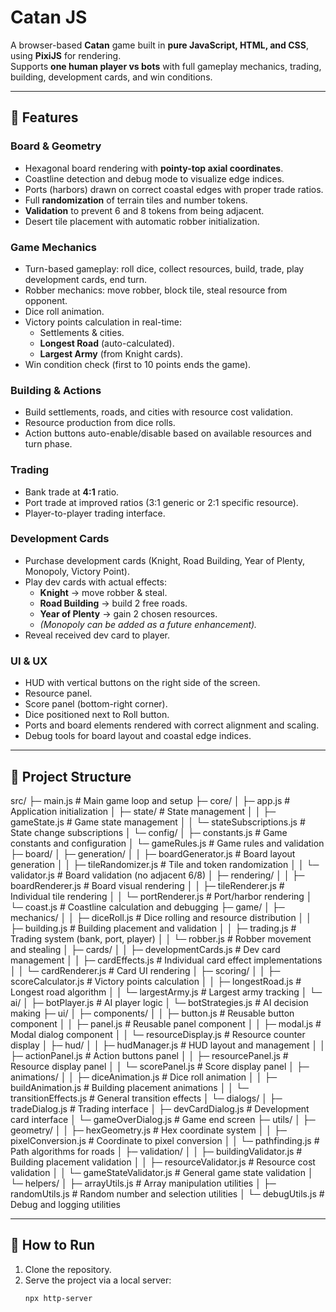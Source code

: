 # Catan JS

A browser-based **Catan** game built in **pure JavaScript, HTML, and CSS**, using **PixiJS** for rendering.  
Supports **one human player vs bots** with full gameplay mechanics, trading, building, development cards, and win conditions.

---

## 🎯 Features

### **Board & Geometry**
- Hexagonal board rendering with **pointy-top axial coordinates**.
- Coastline detection and debug mode to visualize edge indices.
- Ports (harbors) drawn on correct coastal edges with proper trade ratios.
- Full **randomization** of terrain tiles and number tokens.
- **Validation** to prevent 6 and 8 tokens from being adjacent.
- Desert tile placement with automatic robber initialization.

### **Game Mechanics**
- Turn-based gameplay: roll dice, collect resources, build, trade, play development cards, end turn.
- Robber mechanics: move robber, block tile, steal resource from opponent.
- Dice roll animation.
- Victory points calculation in real-time:
  - Settlements & cities.
  - **Longest Road** (auto-calculated).
  - **Largest Army** (from Knight cards).
- Win condition check (first to 10 points ends the game).

### **Building & Actions**
- Build settlements, roads, and cities with resource cost validation.
- Resource production from dice rolls.
- Action buttons auto-enable/disable based on available resources and turn phase.

### **Trading**
- Bank trade at **4:1** ratio.
- Port trade at improved ratios (3:1 generic or 2:1 specific resource).
- Player-to-player trading interface.

### **Development Cards**
- Purchase development cards (Knight, Road Building, Year of Plenty, Monopoly, Victory Point).
- Play dev cards with actual effects:
  - **Knight** → move robber & steal.
  - **Road Building** → build 2 free roads.
  - **Year of Plenty** → gain 2 chosen resources.
  - *(Monopoly can be added as a future enhancement).*
- Reveal received dev card to player.

### **UI & UX**
- HUD with vertical buttons on the right side of the screen.
- Resource panel.
- Score panel (bottom-right corner).
- Dice positioned next to Roll button.
- Ports and board elements rendered with correct alignment and scaling.
- Debug tools for board layout and coastal edge indices.

---

## 📂 Project Structure

src/
├─ main.js # Main game loop and setup
├─ core/
│ ├─ app.js # Application initialization
│ ├─ state/ # State management
│ │ ├─ gameState.js # Game state management
│ │ └─ stateSubscriptions.js # State change subscriptions
│ └─ config/
│   ├─ constants.js # Game constants and configuration
│   └─ gameRules.js # Game rules and validation
├─ board/
│ ├─ generation/
│ │ ├─ boardGenerator.js # Board layout generation
│ │ ├─ tileRandomizer.js # Tile and token randomization
│ │ └─ validator.js # Board validation (no adjacent 6/8)
│ ├─ rendering/
│ │ ├─ boardRenderer.js # Board visual rendering
│ │ ├─ tileRenderer.js # Individual tile rendering
│ │ └─ portRenderer.js # Port/harbor rendering
│ └─ coast.js # Coastline calculation and debugging
├─ game/
│ ├─ mechanics/
│ │ ├─ diceRoll.js # Dice rolling and resource distribution
│ │ ├─ building.js # Building placement and validation
│ │ ├─ trading.js # Trading system (bank, port, player)
│ │ └─ robber.js # Robber movement and stealing
│ ├─ cards/
│ │ ├─ developmentCards.js # Dev card management
│ │ ├─ cardEffects.js # Individual card effect implementations
│ │ └─ cardRenderer.js # Card UI rendering
│ ├─ scoring/
│ │ ├─ scoreCalculator.js # Victory points calculation
│ │ ├─ longestRoad.js # Longest road algorithm
│ │ └─ largestArmy.js # Largest army tracking
│ └─ ai/
│   ├─ botPlayer.js # AI player logic
│   └─ botStrategies.js # AI decision making
├─ ui/
│ ├─ components/
│ │ ├─ button.js # Reusable button component
│ │ ├─ panel.js # Reusable panel component
│ │ ├─ modal.js # Modal dialog component
│ │ └─ resourceDisplay.js # Resource counter display
│ ├─ hud/
│ │ ├─ hudManager.js # HUD layout and management
│ │ ├─ actionPanel.js # Action buttons panel
│ │ ├─ resourcePanel.js # Resource display panel
│ │ └─ scorePanel.js # Score display panel
│ ├─ animations/
│ │ ├─ diceAnimation.js # Dice roll animation
│ │ ├─ buildAnimation.js # Building placement animations
│ │ └─ transitionEffects.js # General transition effects
│ └─ dialogs/
│   ├─ tradeDialog.js # Trading interface
│   ├─ devCardDialog.js # Development card interface
│   └─ gameOverDialog.js # Game end screen
├─ utils/
│ ├─ geometry/
│ │ ├─ hexGeometry.js # Hex coordinate system
│ │ ├─ pixelConversion.js # Coordinate to pixel conversion
│ │ └─ pathfinding.js # Path algorithms for roads
│ ├─ validation/
│ │ ├─ buildingValidator.js # Building placement validation
│ │ ├─ resourceValidator.js # Resource cost validation
│ │ └─ gameStateValidator.js # General game state validation
│ └─ helpers/
│   ├─ arrayUtils.js # Array manipulation utilities
│   ├─ randomUtils.js # Random number and selection utilities
│   └─ debugUtils.js # Debug and logging utilities


---

## 🚀 How to Run

1. Clone the repository.
2. Serve the project via a local server:
   ```bash
   npx http-server
